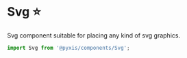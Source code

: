 # Svg :star:

Svg component suitable for placing any kind of svg graphics.
  
```js
import Svg from '@pyxis/components/Svg';
```
